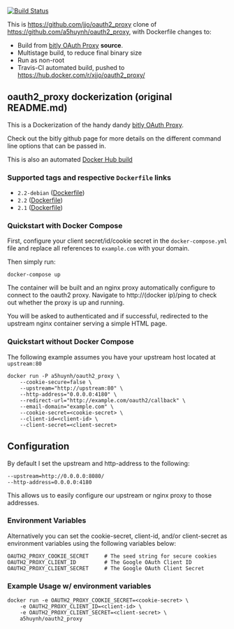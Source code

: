 [![Build Status](https://travis-ci.org/jjo/oauth2_proxy.svg?branch=master)](https://travis-ci.org/jjo/oauth2_proxy)

This is https://github.com/jjo/oauth2_proxy clone of
https://github.com/a5huynh/oauth2_proxy, with Dockerfile changes to:
* Build from [bitly OAuth Proxy](https://github.com/bitly/oauth2_proxy) **source**.
* Multistage build, to reduce final binary size
* Run as non-root
* Travis-CI automated build, pushed to https://hub.docker.com/r/xjjo/oauth2_proxy/


## oauth2_proxy dockerization (original README.md)
This is a Dockerization of the handy dandy
[bitly OAuth Proxy](https://github.com/bitly/oauth2_proxy).

Check out the bitly github page for more details on the different command line
options that can be passed in.

This is also an automated
[Docker Hub build](https://hub.docker.com/r/a5huynh/oauth2_proxy/)

### Supported tags and respective `Dockerfile` links
* `2.2-debian` ([Dockerfile](https://github.com/a5huynh/oauth2_proxy/blob/cb657302b1a433e654a6cd97e30aa0c0dee8075c/Dockerfile))
* `2.2` ([Dockerfile](https://github.com/a5huynh/oauth2_proxy/blob/5c18f223851745d3132faf64cab6ea9bb056fe7f/Dockerfile))
* `2.1` ([Dockerfile](https://github.com/a5huynh/oauth2_proxy/blob/77b5f5afb919bb9d7983f901504987c9aaf2dfb9/Dockerfile))

### Quickstart with Docker Compose
First, configure your client secret/id/cookie secret in the `docker-compose.yml` file
and replace all references to `example.com` with your domain.

Then simply run:

    docker-compose up

The container will be built and an nginx proxy automatically configure to
connect to the oauth2 proxy. Navigate to http://(docker ip)/ping to check
out whether the proxy is up and running.

You will be asked to authenticated and if successful, redirected to the upstream
nginx container serving a simple HTML page.

### Quickstart without Docker Compose

The following example assumes you have your upstream host located at `upstream:80`

    docker run -P a5huynh/oauth2_proxy \
        --cookie-secure=false \
        --upstream="http://upstream:80" \
        --http-address="0.0.0.0:4180" \
        --redirect-url="http://example.com/oauth2/callback" \
        --email-domain="example.com" \
        --cookie-secret=<cookie-secret> \
        --client-id=<client-id> \
        --client-secret=<client-secret>

## Configuration
By default I set the upstream and http-address to the following:

    --upstream=http://0.0.0.0:8080/
    --http-address=0.0.0.0:4180

This allows us to easily configure our upstream or nginx proxy to those addresses.

### Environment Variables
Alternatively you can set the cookie-secret, client-id, and/or client-secret as
environment variables using the following variables below:

    OAUTH2_PROXY_COOKIE_SECRET     # The seed string for secure cookies
    OAUTH2_PROXY_CLIENT_ID         # The Google OAuth Client ID
    OAUTH2_PROXY_CLIENT_SECRET     # The Google OAuth Client Secret

### Example Usage w/ environment variables
    docker run -e OAUTH2_PROXY_COOKIE_SECRET=<cookie-secret> \
        -e OAUTH2_PROXY_CLIENT_ID=<client-id> \
        -e OAUTH2_PROXY_CLIENT_SECRET=<client-secret> \
        a5huynh/oauth2_proxy
